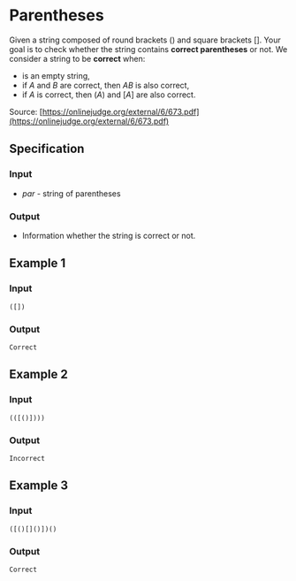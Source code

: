 # Parentheses

Given a string composed of round brackets () and square brackets []. Your goal is to check whether the string contains **correct parentheses** or not. We consider a string to be **correct** when:

* is an empty string,
* if $A$ and $B$ are correct, then $AB$ is also correct,
* if $A$ is correct, then $(A)$ and $[A]$ are also correct.

Source: [https://onlinejudge.org/external/6/673.pdf](https://onlinejudge.org/external/6/673.pdf)

## Specification

### Input

* $par$ - string of parentheses

### Output

* Information whether the string is correct or not.

## Example 1

### Input

```
([])
```

### Output

```
Correct
```

## Example 2

### Input

```
(([()])))
```

### Output

```
Incorrect
```

## Example 3

### Input

```
([()[]()])()
```

### Output

```
Correct
```